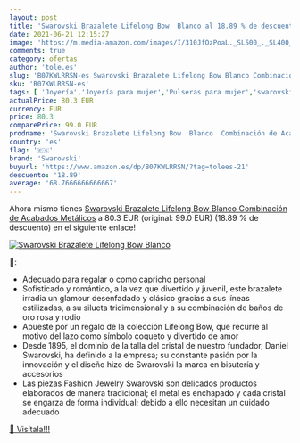 ```yaml
---
layout: post
title: 'Swarovski Brazalete Lifelong Bow  Blanco al 18.89 % de descuento'
date: 2021-06-21 12:15:27
image: 'https://m.media-amazon.com/images/I/310JfOzPoaL._SL500_._SL400_.jpg'
comments: true
category: ofertas
author: 'tole.es'
slug: 'B07KWLRRSN-es Swarovski Brazalete Lifelong Bow Blanco Combinación de...'
sku: 'B07KWLRRSN-es'
tags: [ 'Joyería','Joyería para mujer','Pulseras para mujer','swarovski', ]
actualPrice: 80.3 EUR
currency: EUR
price: 80.3
comparePrice: 99.0 EUR
prodname: 'Swarovski Brazalete Lifelong Bow  Blanco  Combinación de Acabados Metálicos'
country: 'es'
flag: '🇪🇸'
brand: 'Swarovski'
buyurl: 'https://www.amazon.es/dp/B07KWLRRSN/?tag=tolees-21'
descuento: '18.89'
average: '68.7666666666667'
---
```


Ahora mismo tienes [Swarovski Brazalete Lifelong Bow  Blanco  Combinación de Acabados Metálicos](https://www.amazon.es/dp/B07KWLRRSN/?tag=tolees-21) a 80.3 EUR (original: 99.0 EUR) (18.89 %  de descuento) en el siguiente enlace!

[![Swarovski Brazalete Lifelong Bow  Blanco](https://m.media-amazon.com/images/I/310JfOzPoaL._SL500_._SL400_.jpg)](https://www.amazon.es/dp/B07KWLRRSN/?tag=tolees-21)

🔎:

- Adecuado para regalar o como capricho personal
- Sofisticado y romántico, a la vez que divertido y juvenil, este brazalete irradia un glamour desenfadado y clásico gracias a sus líneas estilizadas, a su silueta tridimensional y a su combinación de baños de oro rosa y rodio
- Apueste por un regalo de la colección Lifelong Bow, que recurre al motivo del lazo como símbolo coqueto y divertido de amor
- Desde 1895, el dominio de la talla del cristal de nuestro fundador, Daniel Swarovski, ha definido a la empresa; su constante pasión por la innovación y el diseño hizo de Swarovski la marca en bisutería y accesorios
- Las piezas Fashion Jewelry Swarovski son delicados productos elaborados de manera tradicional; el metal es enchapado y cada cristal se engarza de forma individual; debido a ello necesitan un cuidado adecuado

[🛒 Visítala!!!](https://www.amazon.es/dp/B07KWLRRSN/?tag=tolees-21)
